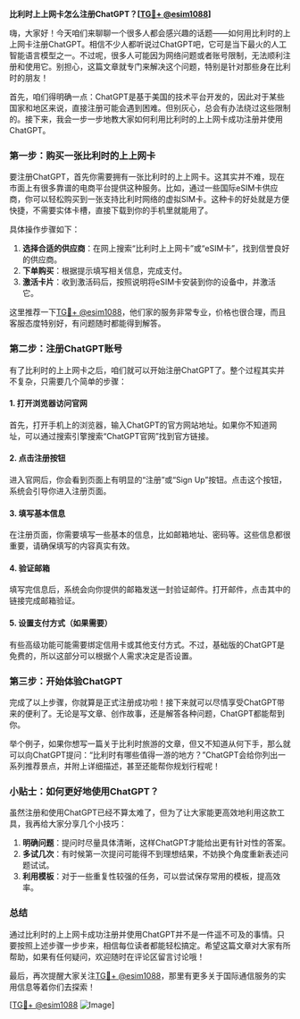 **比利时上上网卡怎么注册ChatGPT？[[TG💪+ @esim1088](https://t.me/s/esim1088)]**

嗨，大家好！今天咱们来聊聊一个很多人都会感兴趣的话题——如何用比利时的上上网卡注册ChatGPT。相信不少人都听说过ChatGPT吧，它可是当下最火的人工智能语言模型之一。不过呢，很多人可能因为网络问题或者账号限制，无法顺利注册和使用它。别担心，这篇文章就专门来解决这个问题，特别是针对那些身在比利时的朋友！

首先，咱们得明确一点：ChatGPT是基于美国的技术平台开发的，因此对于某些国家和地区来说，直接注册可能会遇到困难。但别灰心，总会有办法绕过这些限制的。接下来，我会一步一步地教大家如何利用比利时的上上网卡成功注册并使用ChatGPT。

### 第一步：购买一张比利时的上上网卡

要注册ChatGPT，首先你需要拥有一张比利时的上上网卡。这其实并不难，现在市面上有很多靠谱的电商平台提供这种服务。比如，通过一些国际eSIM卡供应商，你可以轻松购买到一张支持比利时网络的虚拟SIM卡。这种卡的好处就是方便快捷，不需要实体卡槽，直接下载到你的手机里就能用了。

具体操作步骤如下：
1. **选择合适的供应商**：在网上搜索“比利时上上网卡”或“eSIM卡”，找到信誉良好的供应商。
2. **下单购买**：根据提示填写相关信息，完成支付。
3. **激活卡片**：收到激活码后，按照说明将eSIM卡安装到你的设备中，并激活它。

这里推荐一下[TG💪+ @esim1088](https://t.me/s/esim1088)，他们家的服务非常专业，价格也很合理，而且客服态度特别好，有问题随时都能得到解答。

### 第二步：注册ChatGPT账号

有了比利时的上上网卡之后，咱们就可以开始注册ChatGPT了。整个过程其实并不复杂，只需要几个简单的步骤：

#### 1. 打开浏览器访问官网
首先，打开手机上的浏览器，输入ChatGPT的官方网站地址。如果你不知道网址，可以通过搜索引擎搜索“ChatGPT官网”找到官方链接。

#### 2. 点击注册按钮
进入官网后，你会看到页面上有明显的“注册”或“Sign Up”按钮。点击这个按钮，系统会引导你进入注册页面。

#### 3. 填写基本信息
在注册页面，你需要填写一些基本的信息，比如邮箱地址、密码等。这些信息都很重要，请确保填写的内容真实有效。

#### 4. 验证邮箱
填写完信息后，系统会向你提供的邮箱发送一封验证邮件。打开邮件，点击其中的链接完成邮箱验证。

#### 5. 设置支付方式（如果需要）
有些高级功能可能需要绑定信用卡或其他支付方式。不过，基础版的ChatGPT是免费的，所以这部分可以根据个人需求决定是否设置。

### 第三步：开始体验ChatGPT

完成了以上步骤，你就算是正式注册成功啦！接下来就可以尽情享受ChatGPT带来的便利了。无论是写文章、创作故事，还是解答各种问题，ChatGPT都能帮到你。

举个例子，如果你想写一篇关于比利时旅游的文章，但又不知道从何下手，那么就可以向ChatGPT提问：“比利时有哪些值得一游的地方？”ChatGPT会给你列出一系列推荐景点，并附上详细描述，甚至还能帮你规划行程呢！

### 小贴士：如何更好地使用ChatGPT？

虽然注册和使用ChatGPT已经不算太难了，但为了让大家能更高效地利用这款工具，我再给大家分享几个小技巧：

1. **明确问题**：提问时尽量具体清晰，这样ChatGPT才能给出更有针对性的答案。
2. **多试几次**：有时候第一次提问可能得不到理想结果，不妨换个角度重新表述问题试试。
3. **利用模板**：对于一些重复性较强的任务，可以尝试保存常用的模板，提高效率。

### 总结

通过比利时的上上网卡成功注册并使用ChatGPT并不是一件遥不可及的事情。只要按照上述步骤一步步来，相信每位读者都能轻松搞定。希望这篇文章对大家有所帮助，如果有任何疑问，欢迎随时在评论区留言讨论哦！

最后，再次提醒大家关注[TG💪+ @esim1088](https://t.me/s/esim1088)，那里有更多关于国际通信服务的实用信息等着你们去探索！

[[TG💪+ @esim1088](https://t.me/s/esim1088) ![Image](https://i.postimg.cc/4NQfJmqS/Snipaste-2025-05-13-00-14-12.png)]